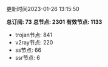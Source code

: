 更新时间2023-01-26 13:15:50

**总订阅: 73**
**总节点: 2301**
**有效节点: 1133**
- trojan节点: 841
- v2ray节点: 220
- ss节点: 66
- ssr节点: 6
